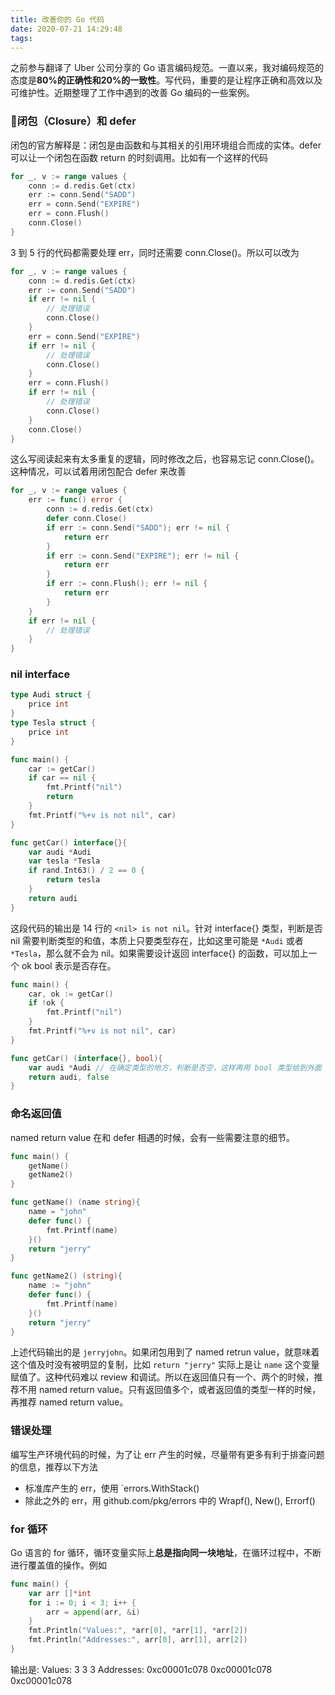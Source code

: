 ```yaml
---
title: 改善你的 Go 代码
date: 2020-07-21 14:29:48
tags:
---
```


之前参与翻译了 Uber 公司分享的 Go 语言编码规范。一直以来，我对编码规范的态度是**80%的正确性和20%的一致性**。写代码，重要的是让程序正确和高效以及可维护性。近期整理了工作中遇到的改善 Go 编码的一些案例。

### 闭包（Closure）和 defer
闭包的官方解释是：闭包是由函数和与其相关的引用环境组合而成的实体。defer 可以让一个闭包在函数 return 的时刻调用。比如有一个这样的代码
```go
for _, v := range values {
	conn := d.redis.Get(ctx)
	err := conn.Send("SADD")
	err = conn.Send("EXPIRE")
	err = conn.Flush()
	conn.Close()
}
```
3 到 5 行的代码都需要处理 err，同时还需要 conn.Close()。所以可以改为
```go
for _, v := range values {
	conn := d.redis.Get(ctx)
	err := conn.Send("SADD")
	if err != nil {
		// 处理错误
		conn.Close()
	}
	err = conn.Send("EXPIRE")
	if err != nil {
		// 处理错误
		conn.Close()
	}
	err = conn.Flush()
	if err != nil {
		// 处理错误
		conn.Close()
	}
	conn.Close()
}
```
这么写阅读起来有太多重复的逻辑，同时修改之后，也容易忘记 conn.Close()。这种情况，可以试着用闭包配合 defer 来改善
```go
for _, v := range values {
	err := func() error {
		conn := d.redis.Get(ctx)
		defer conn.Close()
		if err := conn.Send("SADD"); err != nil {
			return err
		}
		if err := conn.Send("EXPIRE"); err != nil {
			return err
		}
		if err := conn.Flush(); err != nil {
			return err
		}
	}
	if err != nil {
		// 处理错误
	}
}
```

### nil interface
```go
type Audi struct {
	price int
}
type Tesla struct {
	price int
}

func main() {
	car := getCar()
	if car == nil {
		fmt.Printf("nil")
		return
	}
	fmt.Printf("%+v is not nil", car)
}

func getCar() interface{}{
	var audi *Audi
	var tesla *Tesla
	if rand.Int63() / 2 == 0 {
		return tesla
	}
	return audi
}
```
这段代码的输出是 14 行的 `<nil> is not nil`。针对 interface{} 类型，判断是否 nil 需要判断类型的和值，本质上只要类型存在，比如这里可能是 `*Audi` 或者 `*Tesla`，那么就不会为 nil。如果需要设计返回 interface{} 的函数，可以加上一个 ok bool 表示是否存在。
```go
func main() {
	car, ok := getCar()
	if !ok {
		fmt.Printf("nil")
	}
	fmt.Printf("%+v is not nil", car)
}

func getCar() (interface{}, bool){
	var audi *Audi // 在确定类型的地方，判断是否空，这样再用 bool 类型给到外面
	return audi, false
}
```

### 命名返回值
named return value 在和 defer 相遇的时候，会有一些需要注意的细节。
```go
func main() {
	getName()
	getName2()
}

func getName() (name string){
	name = "john"
	defer func() {
		fmt.Printf(name)
	}()
	return "jerry"
}

func getName2() (string){
	name := "john"
	defer func() {
		fmt.Printf(name)
	}()
	return "jerry"
}
```
上述代码输出的是 `jerryjohn`。如果闭包用到了 named retrun value，就意味着这个值及时没有被明显的复制，比如 `return "jerry"` 实际上是让 `name` 这个变量赋值了。这种代码难以 review 和调试。所以在返回值只有一个、两个的时候，推荐不用 named return value。只有返回值多个，或者返回值的类型一样的时候，再推荐 named return value。

### 错误处理
编写生产环境代码的时候，为了让 err 产生的时候，尽量带有更多有利于排查问题的信息，推荐以下方法
- 标准库产生的 err，使用 `errors.WithStack()
- 除此之外的 err，用 github.com/pkg/errors 中的 Wrapf(), New(), Errorf()

### for 循环
Go 语言的 for 循环，循环变量实际上**总是指向同一块地址**，在循环过程中，不断进行覆盖值的操作。例如
```go
func main() {
	var arr []*int
	for i := 0; i < 3; i++ {
		arr = append(arr, &i)
	}
	fmt.Println("Values:", *arr[0], *arr[1], *arr[2])
	fmt.Println("Addresses:", arr[0], arr[1], arr[2])
}
```
输出是:
Values: 3 3 3
Addresses: 0xc00001c078 0xc00001c078 0xc00001c078

